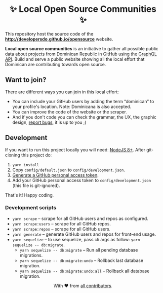 <h1 align=center>✨ Local Open Source Communities ✨</h1>

This repository host the source code of the **http://developersdo.github.io/opensource** website.

**Local open source communities** is an initiative to gather all possible public data about projects from Dominican Republic in GitHub using the [GraphQL API](https://developer.github.com/v4/). Build and serve a public website showing all the local effort that Dominican are contributing towards open source.

## Want to join?

There are different ways you can join in this local effort:

 - You can include your GitHub users by adding the term “dominican” to your profile's location. Note: Dominicana is also accepted.
 - You can improve the code of the website or the scraper.
 - And if you don't code you can check the grammar, the UX, the graphic design, [report bugs](https://github.com/developersdo/opensource/issues/new), it is up to you ;)
 
## Development
 
If you want to run this project locally you will need: [NodeJS 8+](https://nodejs.org/en/). After git-cloning this project do:

 1. `yarn install`
 2. Copy `config/default.json` to `config/development.json`.
 3. [Generate a GitHub personal access token](https://help.github.com/articles/creating-a-personal-access-token-for-the-command-line/).
 4. Add your GitHub personal access token to `config/development.json` (this file is git-ignored).

That's it! Happy coding.

### Development scripts

 - `yarn scrape` – scrape for all GitHub users and repos as configured.
 - `yarn scrape:users` – scrape for all GitHub repos.
 - `yarn scrape:repos` – scrape for all GitHub users.
 - `yarn generate` – generate GitHub users and repos for front-end usage.
 - `yarn sequelize` – to use sequelize, pass cli args as follow: `yarn sequelize -- db:migrate`.
   - `yarn sequelize -- db:migrate` – Run all pending database migrations.
   - `yarn sequelize -- db:migrate:undo` – Rollback last database migration.
   - `yarn sequelize -- db:migrate:undo:all` – Rollback all database migration.

<div align=center>
With ♥︎ from <a href="https://github.com/developersdo/opensource/graphs/contributors">all contributors</a>.
</div>
